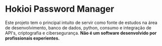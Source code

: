 # Hokioi Password Manager

Este projeto tem o principal intuito de servir como fonte de estudos na área de desenvolvimento, banco de dados, python, consumo e integração de API's, criptografia e cibersegurança. **Não é um software desenvolvido por profissionais experientes.**
